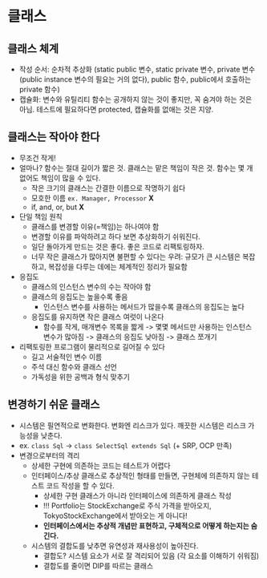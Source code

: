 # 클래스


## 클래스 체계
- 작성 순서: 순차적 추상화 (static public 변수, static private 변수, private 변수 (public instance 변수의 필요는 거의 없다), public 함수, public에서 호출하는 private 함수)
- 캡슐화: 변수와 유틸리티 함수는 공개하지 않는 것이 좋지만, 꼭 숨겨야 하는 것은 아님. 테스트에 필요하다면 protected, 캡슐화를 없애는 것은 지양.


## 클래스는 작아야 한다
- 무조건 작게!
- 얼마나? 함수는 절대 길이가 짧은 것. 클래스는 맡은 책임이 작은 것. 함수는 몇 개 없어도 책임이 많을 수 있다.
    * 작은 크기의 클래스는 간결한 이름으로 작명하기 쉽다
    * 모호한 이름 `ex. Manager, Processor` **X**
    * if, and, or, but **X**
- 단일 책임 원칙
    * 클래스를 변경할 이유(=책임)는 하나여야 함
    * 변경할 이유를 파악하려고 하다 보면 추상화하기 쉬워진다.
    * 일단 돌아가게 만드는 것은 좋다. 좋은 코드로 리팩토링하자.
    * 너무 작은 클래스가 많아지면 불편할 수 있다는 우려: 규모가 큰 시스템은 복잡하고, 복잡성을 다루는 데에는 체계적인 정리가 필요함
- 응집도
    * 클래스의 인스턴스 변수의 수는 작아야 함
    * 클래스의 응집도는 높을수록 좋음
        + 인스턴스 변수를 사용하는 메서드가 많을수록 클래스의 응집도는 높다
    * 응집도를 유지하면 작은 클래스 여럿이 나온다
        + 함수를 작게, 매개변수 목록을 짧게 -> 몇몇 메서드만 사용하는 인스턴스 변수가 많아짐 -> 클래스의 응집도 낮아짐 -> 클래스 쪼개기
- 리팩토링한 프로그램이 물리적으로 길어질 수 있다
    * 길고 서술적인 변수 이름
    * 주석 대신 함수와 클래스 선언
    * 가독성을 위한 공백과 형식 맞추기


## 변경하기 쉬운 클래스
- 시스템은 필연적으로 변화한다. 변화엔 리스크가 있다. 깨끗한 시스템은 리스크 가능성을 낮춘다.
- ex. `class Sql` -> `class SelectSql extends Sql` (+ SRP, OCP 만족)
- 변경으로부터의 격리
    * 상세한 구현에 의존하는 코드는 테스트가 어렵다
    * 인터페이스/추상 클래스로 추상적인 형태를 만들면, 구현체에 의존하지 않는 테스트 코드 작성을 할 수 있다.
        + 상세한 구현 클래스가 아니라 인터페이스에 의존하게 클래스 작성
        + !!! Portfolio는 StockExchange로 주식 가격을 받아오지, TokyoStockExchange에서 받아오는 게 아니다!
        + **인터페이스에서는 추상적 개념만 표현하고, 구체적으로 어떻게 하는지는 숨긴다.**
    * 시스템의 결합도를 낮추면 유연성과 재사용성이 높아진다.
        + 결합도? 시스템 요소가 서로 잘 격리되어 있음 (각 요소를 이해하기 쉬워짐)
        + 결합도를 줄이면 DIP를 따르는 클래스